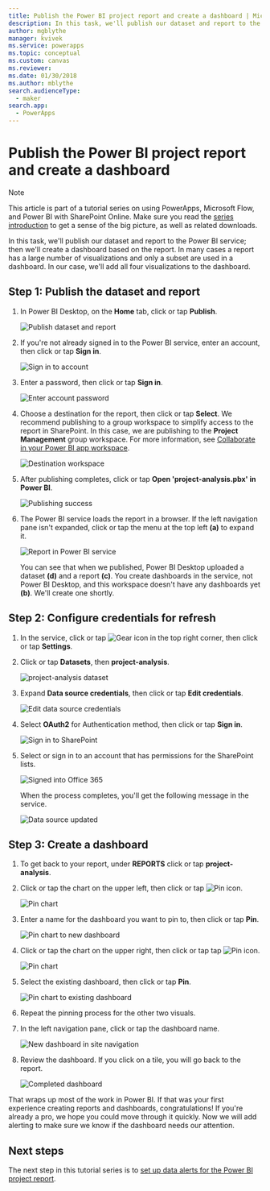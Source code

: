 ```yaml
---
title: Publish the Power BI project report and create a dashboard | Microsoft Docs
description: In this task, we'll publish our dataset and report to the Power BI service; then we'll create a dashboard based on the report.
author: mgblythe
manager: kvivek
ms.service: powerapps
ms.topic: conceptual
ms.custom: canvas
ms.reviewer: 
ms.date: 01/30/2018
ms.author: mblythe
search.audienceType: 
  - maker
search.app: 
  - PowerApps
---
```

# Publish the Power BI project report and create a dashboard
> [!NOTE]
> This article is part of a tutorial series on using PowerApps, Microsoft Flow, and Power BI with SharePoint Online. Make sure you read the [series introduction](sharepoint-scenario-intro.md) to get a sense of the big picture, as well as related downloads.

In this task, we'll publish our dataset and report to the Power BI service; then we'll create a dashboard based on the report. In many cases a report has a large number of visualizations and only a subset are used in a dashboard. In our case, we'll add all four visualizations to the dashboard.

## Step 1: Publish the dataset and report
1. In Power BI Desktop, on the **Home** tab, click or tap **Publish**.
   
    ![Publish dataset and report](./media/sharepoint-scenario-publish-report/06-01-01-publish.png)
2. If you're not already signed in to the Power BI service, enter an account, then click or tap **Sign in**.
   
    ![Sign in to account](./media/sharepoint-scenario-publish-report/06-01-02-account.png)
3. Enter a password, then click or tap **Sign in**.
   
    ![Enter account password](./media/sharepoint-scenario-publish-report/06-01-03-password.png)
4. Choose a destination for the report, then click or tap **Select**. We recommend publishing to a group workspace to simplify access to the report in SharePoint. In this case, we are publishing to the **Project Management** group workspace. For more information, see [Collaborate in your Power BI app workspace](https://docs.microsoft.com/power-bi/service-collaborate-power-bi-workspace).
   
    ![Destination workspace](./media/sharepoint-scenario-publish-report/06-01-04-workspace.png)
5. After publishing completes, click or tap **Open 'project-analysis.pbx' in Power BI**.
   
    ![Publishing success](./media/sharepoint-scenario-publish-report/06-01-05-open-report.png)
6. The Power BI service loads the report in a browser. If the left navigation pane isn't expanded, click or tap the menu at the top left **(a)** to expand it.
   
    ![Report in Power BI service](./media/sharepoint-scenario-publish-report/06-01-06-service-report.png)
   
    You can see that when we published, Power BI Desktop uploaded a dataset **(d)** and a report **(c)**. You create dashboards in the service, not Power BI Desktop, and this workspace doesn't have any dashboards yet **(b)**. We'll create one shortly.

## Step 2: Configure credentials for refresh
1. In the service, click or tap ![Gear icon](./media/sharepoint-scenario-publish-report/icon-gear.png) in the top right corner, then click or tap **Settings**.
2. Click or tap **Datasets**, then **project-analysis**.
   
    ![project-analysis dataset](./media/sharepoint-scenario-publish-report/06-01-07-dataset.png)
3. Expand **Data source credentials**, then click or tap **Edit credentials**.
   
    ![Edit data source credentials](./media/sharepoint-scenario-publish-report/06-01-08-credentials.png)
4. Select **OAuth2** for Authentication method, then click or tap **Sign in**.
   
    ![Sign in to SharePoint](./media/sharepoint-scenario-publish-report/06-01-09-sign-in.png)
5. Select or sign in to an account that has permissions for the SharePoint lists.
   
    ![Signed into Office 365](./media/sharepoint-scenario-publish-report/06-01-10-account.png)
   
    When the process completes, you'll get the following message in the service.
   
    ![Data source updated](./media/sharepoint-scenario-publish-report/06-01-11-updated.png)

## Step 3: Create a dashboard

1. To get back to your report, under **REPORTS** click or tap **project-analysis**.

1. Click or tap the chart on the upper left, then click or tap ![Pin icon](./media/sharepoint-scenario-publish-report/icon-pin.png).
   
    ![Pin chart](./media/sharepoint-scenario-publish-report/06-01-12-pin-projected.png)
2. Enter a name for the dashboard you want to pin to, then click or tap **Pin**.
   
    ![Pin chart to new dashboard](./media/sharepoint-scenario-publish-report/06-01-13-pin-new.png)
3. Click or tap the chart on the upper right, then click or tap tap ![Pin icon](./media/sharepoint-scenario-publish-report/icon-pin.png).
   
    ![Pin chart](./media/sharepoint-scenario-publish-report/06-01-14-pin-variance.png)
4. Select the existing dashboard, then click or tap **Pin**.
   
    ![Pin chart to existing dashboard](./media/sharepoint-scenario-publish-report/06-01-15-pin-existing.png)

5. Repeat the pinning process for the other two visuals.

6. In the left navigation pane, click or tap the dashboard name.
   
    ![New dashboard in site navigation](./media/sharepoint-scenario-publish-report/06-01-16-dashboard-menu.png)

7. Review the dashboard. If you click on a tile, you will go back to the report.
   
    ![Completed dashboard](./media/sharepoint-scenario-publish-report/06-01-17-dashboard-completed.png)

That wraps up most of the work in Power BI. If that was your first experience creating reports and dashboards, congratulations! If you're already a pro, we hope you could move through it quickly. Now we will add alerting to make sure we know if the dashboard needs our attention.

## Next steps
The next step in this tutorial series is to [set up data alerts for the Power BI project report](sharepoint-scenario-alerts-flow.md).

